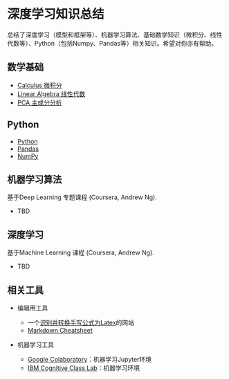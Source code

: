 # 深度学习知识总结

总结了深度学习（模型和框架等）、机器学习算法、基础数学知识（微积分、线性代数等）、Python（包括Numpy、Pandas等）相关知识。希望对你亦有帮助。

## 数学基础
  * [Calculus 微积分](calculus)
  * [Linear Algebra 线性代数](linear-algebra)
  * [PCA 主成分分析](pca)

## Python
  * [Python](python/python-basic)
  * [Pandas](python/pandas)
  * [NumPy](python/numpy)

## 机器学习算法
基于Deep Learning 专题课程 (Coursera, Andrew Ng).
* TBD

## 深度学习
基于Machine Learning 课程 (Coursera, Andrew Ng).
* TBD

## 相关工具
* 编辑用工具
  * 一个[识别并转换手写公式为Latex](https://webdemo.myscript.com/views/math/index.html)的网站
  * [Markdown Cheatsheet](https://github.com/adam-p/markdown-here/wiki/Markdown-Cheatsheet)

* 机器学习工具
  * [Google Colaboratory](https://colab.research.google.com)：机器学习Jupyter环境
  * [IBM Cognitive Class Lab](https://labs.cognitiveclass.ai)：机器学习环境
